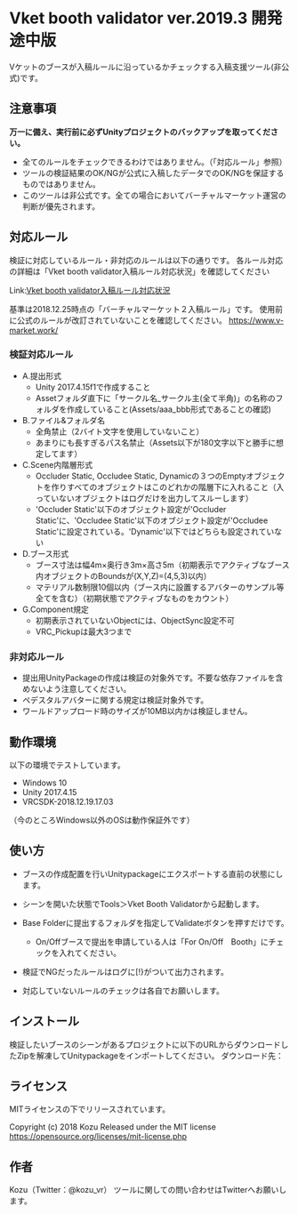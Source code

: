 ﻿Vket booth validator ver.2019.3 開発途中版
====
Vケットのブースが入稿ルールに沿っているかチェックする入稿支援ツール(非公式)です。

## 注意事項
**万一に備え、実行前に必ずUnityプロジェクトのバックアップを取ってください。**
- 全てのルールをチェックできるわけではありません。（「対応ルール」参照）
- ツールの検証結果のOK/NGが公式に入稿したデータでのOK/NGを保証するものではありません。
- このツールは非公式です。全ての場合においてバーチャルマーケット運営の判断が優先されます。

## 対応ルール
検証に対応しているルール・非対応のルールは以下の通りです。
各ルール対応の詳細は「Vket booth validator入稿ルール対応状況」を確認してください

Link:[Vket booth validator入稿ルール対応状況](https://docs.google.com/spreadsheets/d/1yLzcLtusEecXTSqYZu3RZLAwv17coyIo2IJ8L6couw0/edit?usp=sharing)

基準は2018.12.25時点の「バーチャルマーケット２入稿ルール」です。
使用前に公式のルールが改訂されていないことを確認してください。
https://www.v-market.work/

### 検証対応ルール
- A.提出形式
  - Unity 2017.4.15f1で作成すること
  - Assetフォルダ直下に「サークル名_サークル主(全て半角)」の名称のフォルダを作成していること(Assets/aaa_bbb形式であることの確認)
- B.ファイル&フォルダ名
  - 全角禁止（2バイト文字を使用していないこと）
  - あまりにも長すぎるパス名禁止（Assets以下が180文字以下と勝手に想定してます）
- C.Scene内階層形式
  - Occluder Static, Occludee Static, Dynamicの３つのEmptyオブジェクトを作りすべてのオブジェクトはこのどれかの階層下に入れること（入っていないオブジェクトはログだけを出力してスルーします）
  - 'Occluder Static'以下のオブジェクト設定が'Occluder Static'に、'Occludee Static'以下のオブジェクト設定が'Occludee Static'に設定されている。'Dynamic'以下ではどちらも設定されていない
- D.ブース形式
  - ブース寸法は幅4m×奥行き3m×高さ5m（初期表示でアクティブなブース内オブジェクトのBoundsが(X,Y,Z)=(4,5,3)以内）
  - マテリアル数制限10個以内（ブース内に設置するアバターのサンプル等全てを含む）（初期状態でアクティブなものをカウント）
- G.Component規定
  - 初期表示されていないObjectには、ObjectSync設定不可
  - VRC_Pickupは最大3つまで

### 非対応ルール
- 提出用UnityPackageの作成は検証の対象外です。不要な依存ファイルを含めないよう注意してください。
- ペデスタルアバターに関する規定は検証対象外です。
- ワールドアップロード時のサイズが10MB以内かは検証しません。

## 動作環境
以下の環境でテストしています。
- Windows 10
- Unity 2017.4.15
- VRCSDK-2018.12.19.17.03

（今のところWindows以外のOSは動作保証外です）

## 使い方
- ブースの作成配置を行いUnitypackageにエクスポートする直前の状態にします。
- シーンを開いた状態でTools＞Vket Booth Validatorから起動します。
- Base Folderに提出するフォルダを指定してValidateボタンを押すだけです。
  - On/Offブースで提出を申請している人は「For On/Off　Booth」にチェックを入れてください。
- 検証でNGだったルールはログに[!}がついて出力されます。

- 対応していないルールのチェックは各自でお願いします。

## インストール
検証したいブースのシーンがあるプロジェクトに以下のURLからダウンロードしたZipを解凍してUnitypackageをインポートしてください。
ダウンロード先：

## ライセンス
MITライセンスの下でリリースされています。

Copyright (c) 2018 Kozu
Released under the MIT license
https://opensource.org/licenses/mit-license.php

## 作者
Kozu（Twitter：@kozu_vr）
ツールに関しての問い合わせはTwitterへお願いします。
